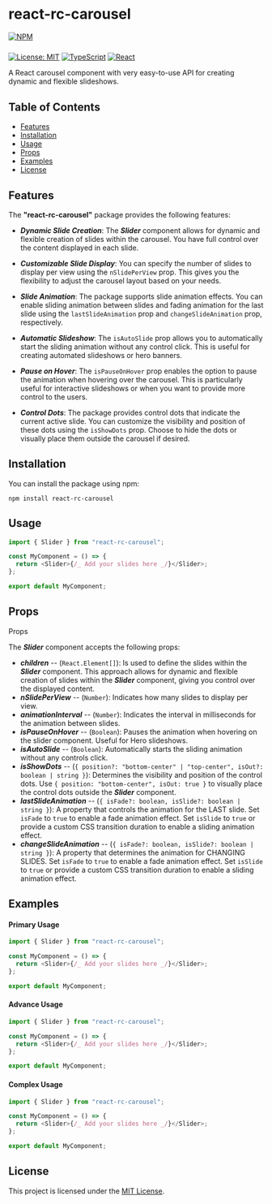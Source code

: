 # react-rc-carousel

[![NPM](https://img.shields.io/npm/v/react-rc-carousel.svg)](https://www.npmjs.com/package/react-rc-carousel)

#####

[![License: MIT](https://img.shields.io/badge/License-MIT-yellow.svg)](https://opensource.org/licenses/MIT)
[![TypeScript](https://img.shields.io/badge/TypeScript-4.9.3-blue.svg)](https://www.typescriptlang.org/)
[![React](https://img.shields.io/badge/React-18.2.0-blue.svg)](https://reactjs.org/)

A React carousel component with very easy-to-use API for creating dynamic and flexible slideshows.

## Table of Contents

- [Features](#features)
- [Installation](#installation)
- [Usage](#usage)
- [Props](#props)
- [Examples](#examples)
- [License](#license)

## Features

The **"react-rc-carousel"** package provides the following features:

- **_Dynamic Slide Creation_**: The **_Slider_** component allows for dynamic and flexible creation of slides within the carousel. You have full control over the content displayed in each slide.

- **_Customizable Slide Display_**: You can specify the number of slides to display per view using the `nSlidePerView` prop. This gives you the flexibility to adjust the carousel layout based on your needs.

- **_Slide Animation_**: The package supports slide animation effects. You can enable sliding animation between slides and fading animation for the last slide using the `lastSlideAnimation` prop and `changeSlideAnimation` prop, respectively.

- **_Automatic Slideshow_**: The `isAutoSlide` prop allows you to automatically start the sliding animation without any control click. This is useful for creating automated slideshows or hero banners.

- **_Pause on Hover_**: The `isPauseOnHover` prop enables the option to pause the animation when hovering over the carousel. This is particularly useful for interactive slideshows or when you want to provide more control to the users.

- **_Control Dots_**: The package provides control dots that indicate the current active slide. You can customize the visibility and position of these dots using the `isShowDots` prop. Choose to hide the dots or visually place them outside the carousel if desired.

## Installation

You can install the package using npm:

```shell
npm install react-rc-carousel
```

## Usage

```javascript
import { Slider } from "react-rc-carousel";

const MyComponent = () => {
  return <Slider>{/_ Add your slides here _/}</Slider>;
};

export default MyComponent;
```

## Props

Props

The **_Slider_** component accepts the following props:

- **_children_** -- (`React.Element[]`): Is used to define the slides within the **_Slider_** component. This approach allows for dynamic and flexible creation of slides within the **_Slider_** component, giving you control over the displayed content.
- **_nSlidePerView_** -- (`Number`): Indicates how many slides to display per view.
- **_animationInterval_** -- (`Number`): Indicates the interval in milliseconds for the animation between slides.
- **_isPauseOnHover_** -- (`Boolean`): Pauses the animation when hovering on the slider component. Useful for Hero slideshows.
- **_isAutoSlide_** -- (`Boolean`): Automatically starts the sliding animation without any controls click.
- **_isShowDots_** -- (`{ position?: "bottom-center" | "top-center", isOut?: boolean | string }`): Determines the visibility and position of the control dots. Use `{ position: "bottom-center", isOut: true }` to visually place the control dots outside the **_Slider_** component.
- **_lastSlideAnimation_** -- (`{ isFade?: boolean, isSlide?: boolean | string }`): A property that controls the animation for the LAST slide. Set `isFade` to `true` to enable a fade animation effect. Set `isSlide` to `true` or provide a custom CSS transition duration to enable a sliding animation effect.
- **_changeSlideAnimation_** -- (`{ isFade?: boolean, isSlide?: boolean | string }`): A property that determines the animation for CHANGING SLIDES. Set `isFade` to `true` to enable a fade animation effect. Set `isSlide` to `true` or provide a custom CSS transition duration to enable a sliding animation effect.

## Examples

#### Primary Usage

```javascript
import { Slider } from "react-rc-carousel";

const MyComponent = () => {
  return <Slider>{/_ Add your slides here _/}</Slider>;
};

export default MyComponent;
```

#### Advance Usage

```javascript
import { Slider } from "react-rc-carousel";

const MyComponent = () => {
  return <Slider>{/_ Add your slides here _/}</Slider>;
};

export default MyComponent;
```

#### Complex Usage

```javascript
import { Slider } from "react-rc-carousel";

const MyComponent = () => {
  return <Slider>{/_ Add your slides here _/}</Slider>;
};

export default MyComponent;
```

## License

This project is licensed under the [MIT License](https://opensource.org/licenses/MIT).

```

```
